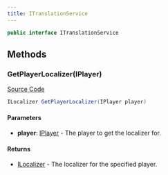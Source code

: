 ```yaml
---
title: ITranslationService
---
```


```csharp
public interface ITranslationService
```

## Methods

### GetPlayerLocalizer(IPlayer)

[Source Code](https://github.com/swiftly-solution/swiftlys2/blob/beta/managed/src/SwiftlyS2.Shared/Modules/Translations/ITranslationService.cs#L13)

```csharp
ILocalizer GetPlayerLocalizer(IPlayer player)
```

#### Parameters

- **player**: [IPlayer](/docs/api/shared/players/iplayer) - The player to get the localizer for.

#### Returns

- [ILocalizer](/docs/api/shared/translation/ilocalizer) - The localizer for the specified player.

